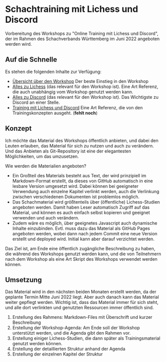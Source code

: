 # Schachtraining mit Lichess und Discord

Vorbereitung des Workshops zu "Online Training mit Lichess und Discord", der im Rahmen des Schachverbands Württemberg im Juni 2022 angeboten werden wird.

## Auf die Schnelle

Es stehen die folgenden Inhalte zur Verfügung:

* [Übersicht über den Workshop](ws220618.md) Der beste Einstieg in den Workshop
* [Alles zu Lichess](lichess.md) (das relevant für den Workshop ist). Eine Art Referenz, die auch unabhängig vom Workshop genutzt werden kann.
* [Alles zu Discord](discord.md) (das relevant für den Workshop ist). Das Wichtigste zu Discord an einer Stelle.
* [Training mit Lichess und Discord]() Eine Art Referenz, die von den Trainingskonzepten ausgeht. (**fehlt noch**)

## Konzept

Ich möchte das Material des Workshops öffentlich anbieten, und dabei den Leuten erlauben, das Material für sich zu nutzen und auch zu verändern. Und das Anbieten als Git-Repository ist eine der elegantesten Möglichkeiten, um das umzusetzen.

Wie werden die Materialien angeboten?

* Ein Großteil des Materials besteht aus Text, der wird prinzipiell im Markdown-Format erstellt, da dieses von GitHub automatisch in eine lesbare Version umgesetzt wird. Dabei können bei geeigneter Verwendung auch einzelne Kapitel verlinkt werden, auch die Verlinkung zwischen verschiedenen Dokumenten ist problemlos möglich.
* Das Schachmaterial wird größtenteils über (öffentliche) Lichess-Studien angeboten werden. Damit haben Leser automatisch Zugriff auf das Material, und können es auch einfach selbst kopieren und geeignet verwenden und auch verändern.
* Zudem wäre es möglich, über geeignetes Javascript auch dynamische Inhalte einzubinden. Evtl. muss dazu das Material als GitHub Pages angeboten werden, wobei dann nach jedem Commit eine neue Version erstellt und deployed wird. Initial kann aber darauf verzichtet werden.

Das Ziel ist, am Ende eine öffentlich zugängliche Beschreibung zu haben, die während des Workshops genutzt werden kann, und die von Teilnehmern nach dem Workshop als eine Art Skript des Workshops verwendet werden können.

## Umsetzung

Das Material wird in den nächsten beiden Monaten erstellt werden, da der geplante Termin Mitte Juni 2022 liegt. Aber auch danach kann das Material weiter gepflegt werden. Wichtig ist, dass das Material immer für sich steht, und alle dort verlinkten und genutzten Ressourcen immer öffentlich sind.

1. Erstellung des Rahmens: Markdown-Files mit Überschrift und kurzer Beschreibung
2. Erstellung der Workshop-Agenda: Am Ende soll der Workshop unterstützt werden, und die Agenda gibt den Rahmen vor.
3. Erstellung einiger Lichess-Studien, die dann später als Trainingsmaterial genutzt werden können.
4. Erstellung der detaillierten Struktur anhand der Agenda
5. Erstellung der einzelnen Kapitel der Struktur
